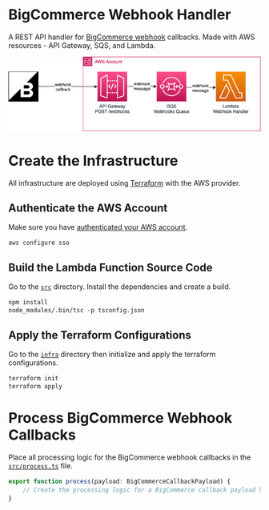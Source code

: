 # BigCommerce Webhook Handler
A REST API handler for [BigCommerce webhook](https://developer.bigcommerce.com/api-docs/store-management/webhooks/about-webhooks) callbacks. Made with AWS resources - API Gateway, SQS, and Lambda.

![BigCommerce webhook handler infrastructure](./docs/bigcommerce-webhook-handler-infrastructure.png)

# Create the Infrastructure
All infrastructure are deployed using [Terraform](https://developer.hashicorp.com/terraform/tutorials/aws-get-started/install-cli) with the AWS provider. 

## Authenticate the AWS Account
Make sure you have [authenticated your AWS account](https://docs.aws.amazon.com/cli/latest/userguide/sso-configure-profile-token.html#sso-configure-profile-token-auto-sso-session).

```
aws configure sso
```

## Build the Lambda Function Source Code
Go to the [`src`](./src/) directory. Install the dependencies and create a build.

```
npm install
node_modules/.bin/tsc -p tsconfig.json
```

## Apply the Terraform Configurations
Go to the [`infra`](./infra/) directory then initialize and apply the terraform configurations.

```
terraform init
terraform apply
```

# Process BigCommerce Webhook Callbacks
Place all processing logic for the BigCommerce webhook callbacks in the [`src/process.ts`](./src/process.ts) file.

``` ts
export function process(payload: BigCommerceCallbackPayload) {
    // Create the processing logic for a BigCommerce callback payload here.
}
```

